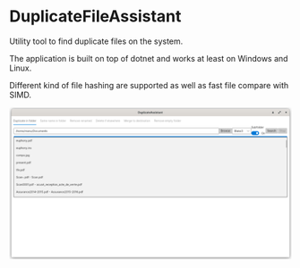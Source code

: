 # DuplicateFileAssistant
Utility tool to find duplicate files on the system.

The application is built on top of dotnet and works at least on Windows and Linux.

Different kind of file hashing are supported as well as fast file compare with SIMD.

<img title="Application current display" alt="Application current display" src="screenshot.png">